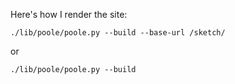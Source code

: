 Here's how I render the site:

	./lib/poole/poole.py --build --base-url /sketch/

or

	./lib/poole/poole.py --build


